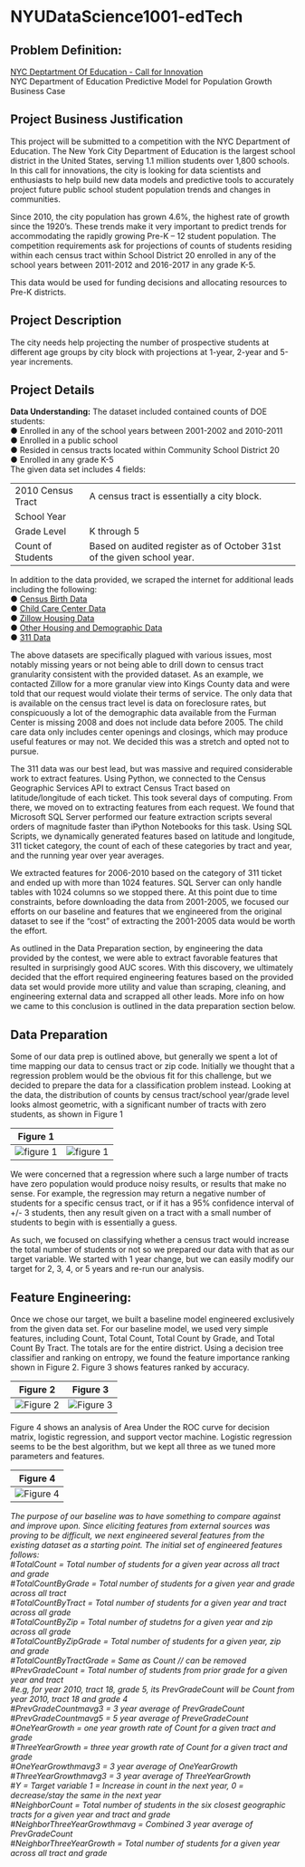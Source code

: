 # NYUDataScience1001-edTech

## Problem Definition:

[NYC Deptartment Of Education - Call for Innovation](http://www.nyc.gov/html/cfi/html/DOE/index.html#collapse1)  
NYC Department of Education
Predictive Model for Population Growth Business Case

## Project Business Justification 	
This project will be submitted to a competition with the NYC Department of Education.  The New York City Department of Education is the largest school district in the United States, serving 1.1 million students over 1,800 schools.  In this call for innovations, the city is looking for data scientists and enthusiasts to help build new data models and predictive tools to accurately project future public school student population trends and changes in communities.

Since 2010, the city population has grown 4.6%, the highest rate of growth since the 1920’s.  These trends make it very important to predict trends for accommodating the rapidly growing Pre-K – 12 student population.  The competition requirements ask for projections of counts of students residing within each census tract within School District 20 enrolled in any of the school years between 2011-2012 and 2016-2017 in any grade K-5.

This data would be used for funding decisions and allocating resources to Pre-K districts.



## Project Description 
The city needs help projecting the number of prospective students at different age groups by city block with projections at 1-year, 2-year and 5-year increments.

## Project Details
**Data Understanding:**
The dataset included contained counts of DOE students:  
●	Enrolled in any of the school years between 2001-2002 and 2010-2011  
●	Enrolled in a public school  
●	Resided in census tracts located within Community School District 20  
●	Enrolled in any grade K-5  
The given data set includes 4 fields:  

|   |  |
| ------------- | ------------- |
| 2010 Census Tract  | A census tract is essentially a city block.  |
| School Year  |  |
| Grade Level  | K through 5 |
| Count of Students  | Based on audited register as of October 31st of the given school year. |



In addition to the data provided, we scraped the internet for additional leads including the following:  
●	[Census Birth Data](http://factfinder.census.gov/faces/nav/jsf/pages/index.xhtml)  
●	[Child Care Center Data](https://data.ny.gov/Human-Services/Child-Care-Regulated-Programs-Map/s8uq-s4wq)  
●	[Zillow Housing Data](http://www.zillow.com/research/data/)  
●	[Other Housing and Demographic Data](http://datasearch.furmancenter.org/)  
●	[311 Data](https://nycopendata.socrata.com/)  

The above datasets are specifically plagued with various issues, most notably missing years or not being able to drill down to census tract granularity consistent with the provided dataset.  As an example, we contacted Zillow for a more granular view into Kings County data and were told that our request would violate their terms of service.  The only data that is available on the census tract level is data on foreclosure rates, but conspicuously a lot of the demographic data available from the Furman Center is missing 2008 and does not include data before 2005.  The child care data only includes center openings and closings, which may produce useful features or may not.  We decided this was a stretch and opted not to pursue.  

The 311 data was our best lead, but was massive and required considerable work to extract features.  Using Python, we connected to the Census Geographic Services API to extract Census Tract based on latitude/longitude of each ticket.  This took several days of computing.  From there, we moved on to extracting features from each request.  We found that Microsoft SQL Server performed our feature extraction scripts several orders of magnitude faster than iPython Notebooks for this task.  Using SQL Scripts, we dynamically generated features based on latitude and longitude, 311 ticket category, the count of each of these categories by tract and year, and the running year over year averages.  

We extracted features for 2006-2010 based on the category of 311 ticket and ended up with more than 1024 features.   SQL Server can only handle tables with 1024 columns so we stopped there.  At this point due to time constraints, before downloading the data from 2001-2005, we focused our efforts on our baseline and features that we engineered from the original dataset to see if the “cost” of extracting the 2001-2005 data would be worth the effort.

As outlined in the Data Preparation section, by engineering the data provided by the contest, we were able to extract favorable features that resulted in surprisingly good AUC scores.  With this discovery, we ultimately decided that the effort required engineering features based on the provided data set would provide more utility and value than scraping, cleaning, and engineering external data and scrapped all other leads.  More info on how we came to this conclusion is outlined in the data preparation section below.

## Data Preparation
Some of our data prep is outlined above, but generally we spent a lot of time mapping our data to census tract or zip code.  Initially we thought that a regression problem would be the obvious fit for this challenge, but we decided to prepare the data for a classification problem instead.  Looking at the data, the distribution of counts by census tract/school year/grade level looks almost geometric, with a significant number of tracts with zero students, as shown in Figure 1

| Figure 1 | |
| ------------- | ------------- |
| ![figure 1](https://github.com/osuhomebase/NYUDataScience1001-edTech/blob/master/Analysis/CensusTractCounts.png) | ![figure 1](https://github.com/osuhomebase/NYUDataScience1001-edTech/blob/master/Analysis/CensusTractCountsBelow10.png) |

We were concerned that a regression where such a large number of tracts have zero population would produce noisy results, or results that make no sense.  For example, the regression may return a negative number of students for a specific census tract, or if it has a 95% confidence interval of +/- 3 students, then any result given on a tract with a small number of students to begin with is essentially a guess.  

As such, we focused on classifying whether a census tract would increase the total number of students or not so we prepared our data with that as our target variable.   We started with 1 year change, but we can easily modify our target for 2, 3, 4, or 5 years and re-run our analysis.  

## Feature Engineering:
Once we chose our target, we built a baseline model engineered exclusively from the given data set.  For our baseline model, we used very simple features, including Count, Total Count, Total Count by Grade, and Total Count By Tract.  The totals are for the entire district.  Using a decision tree classifier and ranking on entropy, we found the feature importance ranking shown in Figure 2.  Figure 3 shows features ranked by accuracy.   

| Figure 2 | Figure 3 |
| ------------- | ------------- |
| ![Figure 2](https://github.com/osuhomebase/NYUDataScience1001-edTech/blob/master/Analysis/BaselineModel.png) | ![Figure 3](https://github.com/osuhomebase/NYUDataScience1001-edTech/blob/master/Analysis/BaselineModelFeatures.png) |

Figure 4 shows an analysis of Area Under the ROC curve for decision matrix, logistic regression, and support vector machine.  Logistic regression seems to be the best algorithm, but we kept all three as we tuned more parameters and features.

| Figure 4 |
| ------------- |
| ![Figure 4](https://github.com/osuhomebase/NYUDataScience1001-edTech/blob/master/Analysis/BaselineAUCROC.png) |

*The purpose of our baseline was to have something to compare against and improve upon.  Since eliciting features from external sources was proving to be difficult, we next engineered several features from the existing dataset as a starting point. The initial set of engineered features follows:*  
#*TotalCount = Total number of students for a given year across all tract and grade*  
#*TotalCountByGrade = Total number of students for a given year and grade across all tract*  
#*TotalCountByTract = Total number of students for a given year and tract across all grade*  
#*TotalCountByZip = Total number of studetns for a given year and zip across all grade*  
#*TotalCountByZipGrade = Total number of students for a given year, zip and grade*  
#*TotalCountByTractGrade = Same as Count // can be removed*  
#*PrevGradeCount = Total number of students from prior grade for a given year and tract*  
#*e.g, for year 2010, tract 18, grade 5, its PrevGradeCount will be Count from year 2010, tract 18 and grade 4*  
#*PrevGradeCountmavg3 = 3 year average of PrevGradeCount*  
#*PrevGradeCountmavg5 = 5 year average of PreveGradeCount*  
#*OneYearGrowth = one year growth rate of Count for a given tract and grade*  
#*ThreeYearGrowth = three year growth rate of Count for a given tract and grade*  
#*OneYearGrowthmavg3 = 3 year average of OneYearGrowth*  
#*ThreeYearGrowthmavg3 = 3 year average of ThreeYearGrowth*  
#*Y = Target variable 1 = Increase in count in the next year, 0 = decrease/stay the same in the next year*  
#*NeighborCount = Total number of students in the six closest geographic tracts for a given year and tract and grade*  
#*NeighborThreeYearGrowthmavg = Combined 3 year average of PrevGradeCount*  
#*NeighborThreeYearGrowth = Total number of students for a given year across all tract and grade*


